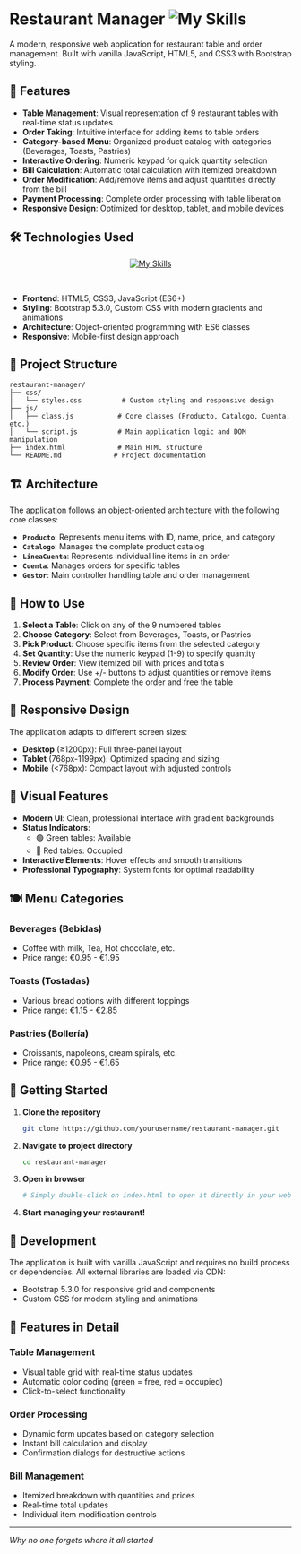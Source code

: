 # Restaurant Manager <img src="https://skillicons.dev/icons?i=js" alt="My Skills" />

A modern, responsive web application for restaurant table and order management. Built with vanilla JavaScript, HTML5, and CSS3 with Bootstrap styling.

## 🚀 Features

- **Table Management**: Visual representation of 9 restaurant tables with real-time status updates
- **Order Taking**: Intuitive interface for adding items to table orders
- **Category-based Menu**: Organized product catalog with categories (Beverages, Toasts, Pastries)
- **Interactive Ordering**: Numeric keypad for quick quantity selection
- **Bill Calculation**: Automatic total calculation with itemized breakdown
- **Order Modification**: Add/remove items and adjust quantities directly from the bill
- **Payment Processing**: Complete order processing with table liberation
- **Responsive Design**: Optimized for desktop, tablet, and mobile devices

## 🛠️ Technologies Used
<p align="center">
  <a href="#">
    <img src="https://skillicons.dev/icons?i=js,html,css,bootstrap" alt="My Skills" />
  </a>
</p> <br>

- **Frontend**: HTML5, CSS3, JavaScript (ES6+)
- **Styling**: Bootstrap 5.3.0, Custom CSS with modern gradients and animations
- **Architecture**: Object-oriented programming with ES6 classes
- **Responsive**: Mobile-first design approach

## 📁 Project Structure

```
restaurant-manager/
├── css/
│   └── styles.css          # Custom styling and responsive design
├── js/
│   ├── class.js           # Core classes (Producto, Catalogo, Cuenta, etc.)
│   └── script.js          # Main application logic and DOM manipulation
├── index.html             # Main HTML structure
└── README.md             # Project documentation
```

## 🏗️ Architecture

The application follows an object-oriented architecture with the following core classes:

- **`Producto`**: Represents menu items with ID, name, price, and category
- **`Catalogo`**: Manages the complete product catalog
- **`LineaCuenta`**: Represents individual line items in an order
- **`Cuenta`**: Manages orders for specific tables
- **`Gestor`**: Main controller handling table and order management

## 🎯 How to Use

1. **Select a Table**: Click on any of the 9 numbered tables
2. **Choose Category**: Select from Beverages, Toasts, or Pastries
3. **Pick Product**: Choose specific items from the selected category
4. **Set Quantity**: Use the numeric keypad (1-9) to specify quantity
5. **Review Order**: View itemized bill with prices and totals
6. **Modify Order**: Use +/- buttons to adjust quantities or remove items
7. **Process Payment**: Complete the order and free the table

## 📱 Responsive Design

The application adapts to different screen sizes:

- **Desktop** (≥1200px): Full three-panel layout
- **Tablet** (768px-1199px): Optimized spacing and sizing
- **Mobile** (<768px): Compact layout with adjusted controls

## 🎨 Visual Features

- **Modern UI**: Clean, professional interface with gradient backgrounds
- **Status Indicators**: 
  - 🟢 Green tables: Available
  - 🔴 Red tables: Occupied
- **Interactive Elements**: Hover effects and smooth transitions
- **Professional Typography**: System fonts for optimal readability

## 🍽️ Menu Categories

### Beverages (Bebidas)
- Coffee with milk, Tea, Hot chocolate, etc.
- Price range: €0.95 - €1.95

### Toasts (Tostadas)
- Various bread options with different toppings
- Price range: €1.15 - €2.85

### Pastries (Bollería)
- Croissants, napoleons, cream spirals, etc.
- Price range: €0.95 - €1.65

## 🚀 Getting Started

1. **Clone the repository**
   ```bash
   git clone https://github.com/yourusername/restaurant-manager.git
   ```

2. **Navigate to project directory**
   ```bash
   cd restaurant-manager
   ```

3. **Open in browser**
   ```bash
   # Simply double-click on index.html to open it directly in your web browser

   ```

4. **Start managing your restaurant!**

## 🔧 Development

The application is built with vanilla JavaScript and requires no build process or dependencies. All external libraries are loaded via CDN:

- Bootstrap 5.3.0 for responsive grid and components
- Custom CSS for modern styling and animations

## 📝 Features in Detail

### Table Management
- Visual table grid with real-time status updates
- Automatic color coding (green = free, red = occupied)
- Click-to-select functionality

### Order Processing
- Dynamic form updates based on category selection
- Instant bill calculation and display
- Confirmation dialogs for destructive actions

### Bill Management
- Itemized breakdown with quantities and prices
- Real-time total updates
- Individual item modification controls

---

*Why no one forgets where it all started*
